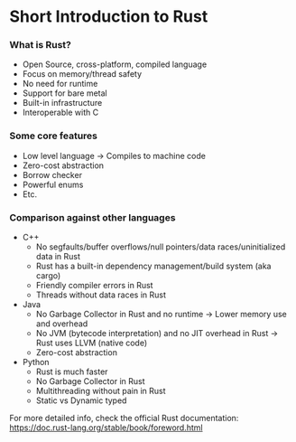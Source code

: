 # Short Introduction to Rust

### What is Rust?

* Open Source, cross-platform, compiled language
* Focus on memory/thread safety
* No need for runtime
* Support for bare metal
* Built-in infrastructure
* Interoperable with C

### Some core features
* Low level language -> Compiles to machine code
* Zero-cost abstraction
* Borrow checker
* Powerful enums
* Etc. 

### Comparison against other languages
* C++ 
  * No segfaults/buffer overflows/null pointers/data races/uninitialized data in Rust
  * Rust has a built-in dependency management/build system (aka cargo)
  * Friendly compiler errors in Rust
  * Threads without data races in Rust
* Java
  * No Garbage Collector in Rust and no runtime -> Lower memory use and overhead
  * No JVM (bytecode interpretation) and no JIT overhead in Rust -> Rust uses LLVM (native code)
  * Zero-cost abstraction
* Python
  * Rust is much faster
  * No Garbage Collector in Rust
  * Multithreading without pain in Rust
  * Static vs Dynamic typed

For more detailed info, check the official Rust documentation: <https://doc.rust-lang.org/stable/book/foreword.html>